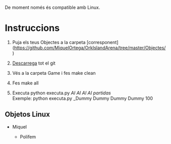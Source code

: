 De moment només és compatible amb Linux.

# Instruccions

1. Puja els teus Objectes a la carpeta [corresponent] (https://github.com/MiquelOrtega/OrkIslandArena/tree/master/Objectes/)

2. [Descarrega](https://github.com/deanamic/DOMINATOR/archive/master.zip) tot el git

3. Vés a la carpeta Game i fes make clean

4. Fes make all

5. Executa python executa.py _AI AI AI AI partidas_  
   Exemple: python executa.py _Dummy Dummy Dummy Dummy 100  

## Objetos Linux

- Miquel

  - Polifem
